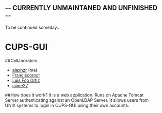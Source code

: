 ## -- CURRENTLY UNMAINTANED AND UNFINISHED --
To be continued someday...

# CUPS-GUI

##Collaborators
  - <a href="https://github.com/alexhzr">alexhzr</a> (me)
  - <a href="https://github.com/Franciscorodr">Franciscorodr</a>
  - <a href="https://github.com/LuisFcoOrtiz">Luis Fco Ortiz</a>
  - <a href="https://github.com/jaime27">jaime27</a>

##How does it work?
It is a web application. Runs on Apache Tomcat Server authenticating against an OpenLDAP Server. It allows users from UNIX systems to login in CUPS-GUI using their own accounts.


